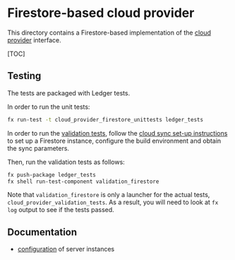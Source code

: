 # Firestore-based cloud provider

This directory contains a Firestore-based implementation of the [cloud provider]
interface.

[TOC]

## Testing

The tests are packaged with Ledger tests.

In order to run the unit tests:

```sh
fx run-test -t cloud_provider_firestore_unittests ledger_tests
```

In order to run the [validation tests], follow the [cloud sync set-up
instructions] to set up a Firestore instance, configure the build environment
and obtain the sync parameters.

Then, run the validation tests as follows:

```sh
fx push-package ledger_tests
fx shell run-test-component validation_firestore
```

Note that `validation_firestore` is only a launcher for the actual tests,
`cloud_provider_validation_tests`. As a result, you will need to look at `fx
log` output to see if the tests passed.

## Documentation

 - [configuration](docs/configuration.md) of server instances

[cloud provider]: /peridot/public/fidl/fuchsia.ledger.cloud/cloud_provider.fidl
[cloud sync set-up instructions]: /peridot/docs/ledger/testing.md#cloud-sync
[validation tests]: /peridot/public/lib/cloud_provider/validation/README.md
